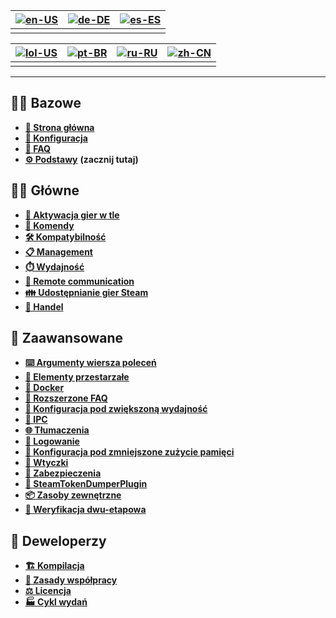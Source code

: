 | [![en-US](https://raw.githubusercontent.com/hjnilsson/country-flags/master/png100px/us.png)](https://github.com/JustArchiNET/ArchiSteamFarm/wiki/Home-pl-PL) | [![de-DE](https://raw.githubusercontent.com/hjnilsson/country-flags/master/png100px/de.png)](https://github.com/JustArchiNET/ArchiSteamFarm/wiki/Home-de-DE) | [![es-ES](https://raw.githubusercontent.com/hjnilsson/country-flags/master/png100px/es.png)](https://github.com/JustArchiNET/ArchiSteamFarm/wiki/Home-es-ES) |
| ------------------------------------------------------------------------------------------------------------------------------------------------------------ | ------------------------------------------------------------------------------------------------------------------------------------------------------------ | ------------------------------------------------------------------------------------------------------------------------------------------------------------ |
|                                                                                                                                                              |                                                                                                                                                              |                                                                                                                                                              |

| [![lol-US](https://raw.githubusercontent.com/JustArchiNET/ArchiSteamFarm/main/resources/lol-US.png)](https://github.com/JustArchiNET/ArchiSteamFarm/wiki/Home-lol-US) | [![pt-BR](https://raw.githubusercontent.com/hjnilsson/country-flags/master/png100px/br.png)](https://github.com/JustArchiNET/ArchiSteamFarm/wiki/Home-pt-BR) | [![ru-RU](https://raw.githubusercontent.com/hjnilsson/country-flags/master/png100px/ru.png)](https://github.com/JustArchiNET/ArchiSteamFarm/wiki/Home-ru-RU) | [![zh-CN](https://raw.githubusercontent.com/hjnilsson/country-flags/master/png100px/cn.png)](https://github.com/JustArchiNET/ArchiSteamFarm/wiki/Home-zh-CN) |
| --------------------------------------------------------------------------------------------------------------------------------------------------------------------- | ------------------------------------------------------------------------------------------------------------------------------------------------------------ | ------------------------------------------------------------------------------------------------------------------------------------------------------------ | ------------------------------------------------------------------------------------------------------------------------------------------------------------ |
|                                                                                                                                                                       |                                                                                                                                                              |                                                                                                                                                              |                                                                                                                                                              |

***

## 👨‍🏫 Bazowe

* **[🏡 Strona główna](https://github.com/JustArchiNET/ArchiSteamFarm/wiki/Home-pl-PL)**
* **[🔧 Konfiguracja](https://github.com/JustArchiNET/ArchiSteamFarm/wiki/Configuration-pl-PL)**
* **[💬 FAQ](https://github.com/JustArchiNET/ArchiSteamFarm/wiki/FAQ-pl-PL)**
* **[⚙️ Podstawy](https://github.com/JustArchiNET/ArchiSteamFarm/wiki/Setting-up-pl-PL)** **(zacznij tutaj)**


## 👨‍🎓 Główne

* **[👥 Aktywacja gier w tle](https://github.com/JustArchiNET/ArchiSteamFarm/wiki/Background-games-redeemer-pl-PL)**
* **[📢 Komendy](https://github.com/JustArchiNET/ArchiSteamFarm/wiki/Commands-pl-PL)**
* **[🛠️ Kompatybilność](https://github.com/JustArchiNET/ArchiSteamFarm/wiki/Compatibility-pl-PL)**
* **[📋 Management](https://github.com/JustArchiNET/ArchiSteamFarm/wiki/Management)**
* **[⏱️ Wydajność](https://github.com/JustArchiNET/ArchiSteamFarm/wiki/Performance)**
* **[📡 Remote communication](https://github.com/JustArchiNET/ArchiSteamFarm/wiki/Remote-communication)**
* **[👪 Udostępnianie gier Steam](https://github.com/JustArchiNET/ArchiSteamFarm/wiki/Steam-Family-Sharing)**
* **[🔄 Handel](https://github.com/JustArchiNET/ArchiSteamFarm/wiki/Trading)**


## 🧙 Zaawansowane

* **[⌨️ Argumenty wiersza poleceń](https://github.com/JustArchiNET/ArchiSteamFarm/wiki/Command-line-arguments-pl-PL)**
* **[🚧 Elementy przestarzałe](https://github.com/JustArchiNET/ArchiSteamFarm/wiki/Deprecation-pl-PL)**
* **[🐳 Docker](https://github.com/JustArchiNET/ArchiSteamFarm/wiki/Docker-pl-PL)**
* **[🤔 Rozszerzone FAQ](https://github.com/JustArchiNET/ArchiSteamFarm/wiki/Extended-FAQ-pl-PL)**
* **[🚀 Konfiguracja pod zwiększoną wydajność](https://github.com/JustArchiNET/ArchiSteamFarm/wiki/High-performance-setup-pl-PL)**
* **[🔗 IPC](https://github.com/JustArchiNET/ArchiSteamFarm/wiki/IPC-pl-PL)**
* **[🌐 Tłumaczenia](https://github.com/JustArchiNET/ArchiSteamFarm/wiki/Localization)**
* **[📝 Logowanie](https://github.com/JustArchiNET/ArchiSteamFarm/wiki/Logging)**
* **[💾 Konfiguracja pod zmniejszone zużycie pamięci](https://github.com/JustArchiNET/ArchiSteamFarm/wiki/Low-memory-setup)**
* **[🔌 Wtyczki](https://github.com/JustArchiNET/ArchiSteamFarm/wiki/Plugins-pl-PL)**
* **[🔐 Zabezpieczenia](https://github.com/JustArchiNET/ArchiSteamFarm/wiki/Security-pl-PL)**
* **[🧩 SteamTokenDumperPlugin](https://github.com/JustArchiNET/ArchiSteamFarm/wiki/SteamTokenDumperPlugin-pl-PL)**
* **[📦 Zasoby zewnętrzne](https://github.com/JustArchiNET/ArchiSteamFarm/wiki/Third-party-pl-PL)**
* **[📵 Weryfikacja dwu-etapowa](https://github.com/JustArchiNET/ArchiSteamFarm/wiki/Two-factor-authentication-pl-PL)**


## 👷 Deweloperzy

* **[🏗️ Kompilacja](https://github.com/JustArchiNET/ArchiSteamFarm/wiki/Compilation-pl-PL)**
* **[🤝 Zasady współpracy](https://github.com/JustArchiNET/ArchiSteamFarm/blob/main/.github/CONTRIBUTING.md)**
* **[⚖️ Licencja](https://github.com/JustArchiNET/ArchiSteamFarm/wiki/License-pl-PL)**
* **[🏭 Cykl wydań](https://github.com/JustArchiNET/ArchiSteamFarm/wiki/Release-cycle-pl-PL)**